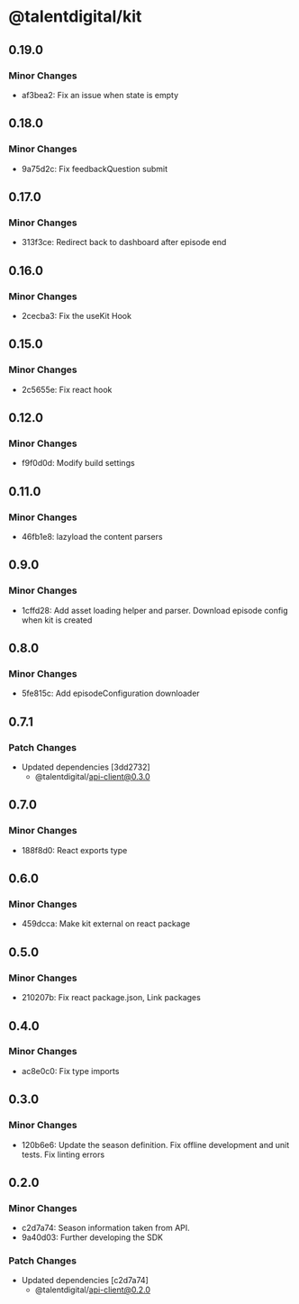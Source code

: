 # @talentdigital/kit

## 0.19.0

### Minor Changes

- af3bea2: Fix an issue when state is empty

## 0.18.0

### Minor Changes

- 9a75d2c: Fix feedbackQuestion submit

## 0.17.0

### Minor Changes

- 313f3ce: Redirect back to dashboard after episode end

## 0.16.0

### Minor Changes

- 2cecba3: Fix the useKit Hook

## 0.15.0

### Minor Changes

- 2c5655e: Fix react hook

## 0.12.0

### Minor Changes

- f9f0d0d: Modify build settings

## 0.11.0

### Minor Changes

- 46fb1e8: lazyload the content parsers

## 0.9.0

### Minor Changes

- 1cffd28: Add asset loading helper and parser. Download episode config when kit is created

## 0.8.0

### Minor Changes

- 5fe815c: Add episodeConfiguration downloader

## 0.7.1

### Patch Changes

- Updated dependencies [3dd2732]
  - @talentdigital/api-client@0.3.0

## 0.7.0

### Minor Changes

- 188f8d0: React exports type

## 0.6.0

### Minor Changes

- 459dcca: Make kit external on react package

## 0.5.0

### Minor Changes

- 210207b: Fix react package.json, Link packages

## 0.4.0

### Minor Changes

- ac8e0c0: Fix type imports

## 0.3.0

### Minor Changes

- 120b6e6: Update the season definition.
  Fix offline development and unit tests.
  Fix linting errors

## 0.2.0

### Minor Changes

- c2d7a74: Season information taken from API.
- 9a40d03: Further developing the SDK

### Patch Changes

- Updated dependencies [c2d7a74]
  - @talentdigital/api-client@0.2.0
